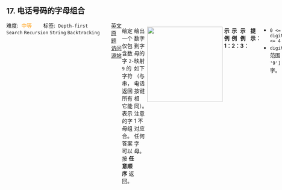 <div style="font-size: 20px; margin-bottom: 15px; font-weight: bold;">17. 电话号码的字母组合</div>
<div style="display: flex; font-size: 14px; justify-content: space-between;"><div><span style="margin-right: 30px;">难度:&nbsp;&nbsp;<label style="color: rgb(255, 161, 25);">中等</label></span><span style="margin-right: 30px;">标签:&nbsp;&nbsp;<code>Depth-first Search</code>&nbsp;<code>Recursion</code>&nbsp;<code>String</code>&nbsp;<code>Backtracking</code></span></div><div><span style="margin-right: 15px;"><a href="https://leetcode.com/problems/letter-combinations-of-a-phone-number/">英文原题</a></span><span><a href="https://leetcode-cn.com/problems/letter-combinations-of-a-phone-number/">访问源站</a></span></div>
<hr style="height: 1px; margin: 1em 0px;" />
<p>给定一个仅包含数字 <code>2-9</code> 的字符串，返回所有它能表示的字母组合。答案可以按 <strong>任意顺序</strong> 返回。</p>

<p>给出数字到字母的映射如下（与电话按键相同）。注意 1 不对应任何字母。</p>

<p><img src="https://assets.leetcode-cn.com/aliyun-lc-upload/original_images/17_telephone_keypad.png" style="width: 200px;" /></p>

<p> </p>

<p><strong>示例 1：</strong></p>

<pre>
<strong>输入：</strong>digits = "23"
<strong>输出：</strong>["ad","ae","af","bd","be","bf","cd","ce","cf"]
</pre>

<p><strong>示例 2：</strong></p>

<pre>
<strong>输入：</strong>digits = ""
<strong>输出：</strong>[]
</pre>

<p><strong>示例 3：</strong></p>

<pre>
<strong>输入：</strong>digits = "2"
<strong>输出：</strong>["a","b","c"]
</pre>

<p> </p>

<p><strong>提示：</strong></p>

<ul>
	<li><code>0 <= digits.length <= 4</code></li>
	<li><code>digits[i]</code> 是范围 <code>['2', '9']</code> 的一个数字。</li>
</ul>

<hr style="height: 1px; margin: 1em 0px;" />
<strong>第1次解答</strong>
```javascript
/**
 * @param {string} digits
 * @return {string[]}
 */

const dictionary = [
  [],
  [],
  ["a", "b", "c"],
  ["d", "e", "f"],
  ["g", "h", "i"],
  ["j", "k", "l"],
  ["m", "n", "o"],
  ["p", "q", "r", "s"],
  ["t", "u", "v"],
  ["w", "x", "y", "z"],
];

// 回溯方法
var backTracking = function (digits, tracks, results, index) {
  // 结束条件： 路径的长度 === 目标的长度
  if (tracks.length === digits.length) {
    // 将路径放入结果集中
    results.push(tracks);
    // 结束
    return;
  }

  // 获取当前期望的所有枚举值
  let enums = dictionary[digits[index]];

  // "abc" => 先进入 a => 然后回溯 "def" => ad / ae / af => 进入 b => ...
  for (let i = 0; i < enums.length; i++) {
    // 把当前选择加入 tracks，然后回溯 index + 1。
    backTracking(digits, tracks + enums[i], results, index + 1);
  }
};

var letterCombinations = function (digits) {
  if (digits === "") return [];
  // 定义结果集
  let results = [];
  // 临时路径
  let tracks = "";
  // 回溯
  backTracking(digits, tracks, results, 0);
  // 返回结果集
  return results;
};
```